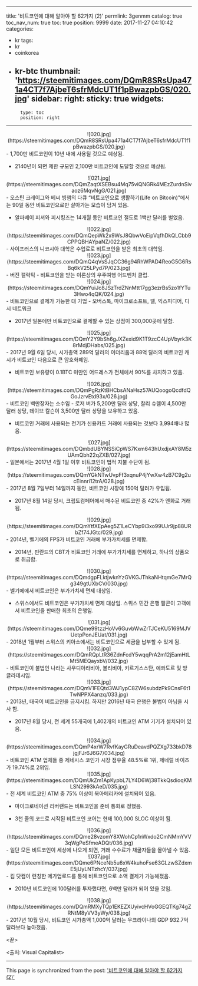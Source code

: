 
---
title: '비트코인에 대해 알아야 할 62가지 (2)'
permlink: 3genmm
catalog: true
toc_nav_num: true
toc: true
position: 9999
date: 2017-11-27 04:10:42
categories:
- kr
tags:
- kr
- coinkorea
- kr-btc
thumbnail: 'https://steemitimages.com/DQmR8SRsUpa471a4CT7f7AjbeT6sfrMdcUT1f1pBwazpbGS/020.jpg'
sidebar:
    right:
        sticky: true
widgets:
    -
        type: toc
        position: right
---


<center>  
![020.jpg](https://steemitimages.com/DQmR8SRsUpa471a4CT7f7AjbeT6sfrMdcUT1f1pBwazpbGS/020.jpg)
</center>
- 1,700만 비트코인이 10년 내에 사용될 것으로 예상됨.
  
 - 2140년이 되면 제한 규모인 2,100만 비트코인에 도달할 것으로 예상됨.
<center>  
![021.jpg](https://steemitimages.com/DQmZaqtXSEBsu4Mq75viQNGRk4MEzZurdnSivaoz6MqvNgG/021.jpg)
</center>
- 오스틴 크레이그와 베씨 빙햄의 다큐 “비트코인으로 생활하기(Life on Bitcoin)”에서는 90일 동안 비트코인으로만 살아가는 모습이 담겨 있음.
  
- 알파베이 피셔와 피시킹즈는 14개월 동안 비트코인 절도로 1백만 달러를 벌었음. 
<center>  
![022.jpg](https://steemitimages.com/DQmQepWk2x9WsJ8QbwVoEipVqfhDkQLCbb9CPPQBHAYpaNZ/022.jpg)
</center>
- 사이프러스의 니코시아 대학은 수업료로 비트코인을 받은 최초의 대학임. 
<center>  
![023.jpg](https://steemitimages.com/DQmQ4qVsSJqCC36g94RhWPAD4ReoG5G6RsBq6kV25LPyd7P/023.jpg)
</center>
- 버진 갤럭틱 - 비트코인을 받는 이론상의 우주여행 어드벤처 클럽. 
<center>  
![024.jpg](https://steemitimages.com/DQmYuiJc8JSzTrdZNnMtt17gg3ezrBs5zo1fYTu3Hwo4qQK/024.jpg)
</center>
- 비트코인으로 결제가 가능한 대 기업 - 오버스톡, 마이크로소프트, 델, 익스피디어, 디시 네트워크
  
- 2017년 일본에만 비트코인으로 결제할 수 있는 상점이 300,000곳에 달함. 
<center>  
![025.jpg](https://steemitimages.com/DQmY2Y9bSh6gJXZexid9K1T9zcC4UpVbyrk3K8rMdjDHabs/025.jpg)
</center>
- 2017년 9월 6일 당시, 시가총액 289억 달러의 이더리움과 88억 달러의 비트코인 캐시가 비트코인 다음으로 큰 암호화폐임.
  
- 비트코인 보유량이 0.1BTC 미만인 어드레스가 전체에서 90%를 차지하고 있음. 
<center>  
![026.jpg](https://steemitimages.com/DQmPgRzKtBHCbsANaHsz57AUQoogoQcdfdQGoJzrvEtd93x/026.jpg)
</center>
- 비트코인 백만장자는 소수임 - 로저 버가 5,200만 달러 상당, 찰리 슈렘이 4,500만 달러 상당, 데이브 칼슨이 3,500만 달러 상당을 보유하고 있음.
  
- 비트코인 거래에 사용되는 전기가 신용카드 거래에 사용되는 것보다 3,994배나 많음.
<center>  
![027.jpg](https://steemitimages.com/DQmbdUBYNSSiCpWS7Kxm643hUxdjxAY8M5zUAmQbh22qZXB/027.jpg)
</center>
- 일본에서는 2017년 4월 1일 이후 비트코인이 법적 지불 수단이 됨. 
<center>  
![028.jpg](https://steemitimages.com/DQmYGkNTwUvpFf3xqnuP4jYwXw4zB7C9g2ucEinnri12trA/028.jpg)
</center>
- 2017년 8월 7일부터 14일까지 동안, 비트코인 시장에 150억 달러가 유입됨.
  
- 2017년 8월 14일 당시, 크립토컴페어에서 매수된 비트코인 중 42%가 엔화로 거래됨. 
<center>  
![029.jpg](https://steemitimages.com/DQmYtfXEpAeg5Z1LeCYbp9i3xo99UJr9jp88URbZf74JGtc/029.jpg)
</center>
- 2014년, 벨기에의 FPS가 비트코인 거래에 부가가치세를 면제함.
  
- 2014년, 핀란드의 CBT가 비트코인 거래에 부가가치세를 면제하고, 하나의 상품으로 취급함.
<center>  
![030.jpg](https://steemitimages.com/DQmdgpFLktjwknYzGVKGJThkaNHtqmGe7MrQg349gtUXbCV/030.jpg)
</center>
- 벨기에에서 비트코인은 부가가치세 면제 대상임.
  
- 스위스에서도 비트코인은 부가가치세 면제 대상임. 스위스 민간 은행 팔콘이 고객에서 비트코인을 판매한 최초의 은행임.
<center>  
![031.jpg](https://steemitimages.com/DQme99tzzHoVv6GuvbWwZrTJCeKU5169MJVUetpPonJEUat/031.jpg)
</center>
- 2018년 1월부터 스위스의 키아소에서는 비트코인으로 세금을 납부할 수 있게 됨.
<center>  
![032.jpg](https://steemitimages.com/DQmRQpLtR36ZdnFcdY5wqqPrA2m12jEamHtLMt5MEQayxbV/032.jpg)
</center>
- 비트코인이 불법인 나라는 사우디아라비아, 볼리비아, 키르기스스탄, 에콰도르 및 방글라데시임. 
<center>  
![033.jpg](https://steemitimages.com/DQmV1FEQtd3WJ1ypC8ZW6subdzPk9CnsF6t1TwNPPX4anzq/033.jpg)
</center>
- 2013년, 태국이 비트코인을 금지시킴. 하지만 2016년 태국 은행은 불법이 아님을 시사 함.
  
- 2017년 8월 당시, 전 세계 55개국에 1,402개의 비트코인 ATM 기기가 설치되어 있음.
<center>  
![034.jpg](https://steemitimages.com/DQmP4xrW7RvfKayGRuDeavdPQZXg733bkD78jgjFJr6J6G7/034.jpg)
</center>
- 비트코인 ATM 업체들 중 제네시스 코인가 시장 점유율 48.5%로 1위, 제네럴 바이츠가 19.74%로 2위임.
<center>  
![035.jpg](https://steemitimages.com/DQmUkZm1ApKypbL7LY4D6Wj38TkkQsdioqKMLSN2993kAeD/035.jpg)
</center>  
- 전 세계 비트코인 ATM 중 75% 이상이 북아메리카에 설치되어 있음.
  
- 마이크로네이션 리버랜드는 비트코인을 준비 통화로 정했음. 
  
- 3천 줄의 코드로 시작된 비트코인 코어는 현재 100,000 SLOC 이상이 됨.
<center>  
![036.jpg](https://steemitimages.com/DQme28vzomY8XWohCp1nWxdo2CmNMmYVV3qWgPeSfmeADQt/036.jpg)
</center>
- 일단 모든 비트코인이 세상에 나오게 되면, 거래 수수료가 채굴자들을 몰아낼 수 있음.
<center>  
![037.jpg](https://steemitimages.com/DQme6PNceNb5u6xW4kuhoFse63GLzwSZdxmE5jUyLNTzhcY/037.jpg)
</center>
- 킴 닷컴이 런칭한 메가업로드를 통해 비트코인으로 소액 결제가 가능해졌음.
  
- 2010년 비트코인에 100달러를 투자했다면, 6백만 달러가 되어 있을 것임.
<center>  
![038.jpg](https://steemitimages.com/DQmRMXyTQp1EKEZXUyivcHVoGGEQTKg74gZRNtM8yVV3yWy/038.jpg)
</center>
- 2017년 10월 당시, 비트코인 시가총액 1,000억 달러는 우크라이나의 GDP 932.7억 달라보다 높아졌음.
  
<끝>
  
<출처: Visual Capitalist>

- - -

This page is synchronized from the post: ['비트코인에 대해 알아야 할 62가지 (2)'](https://steemit.com/@pius.pius/3genmm)
